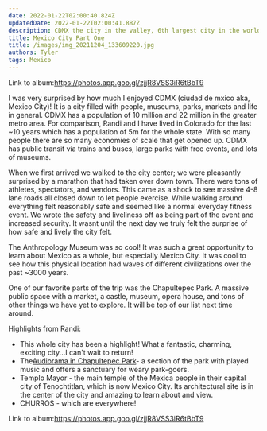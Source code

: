 ```yaml
---
date: 2022-01-22T02:00:40.824Z 
updatedDate: 2022-01-22T02:00:41.887Z
description: CDMX the city in the valley, 6th largest city in the world, and a great spot for us to call home for a few weeks!
title: Mexico City Part One
title: /images/img_20211204_133609220.jpg
authors: Tyler
tags: Mexico
---
```

Link to album:[](https://photos.app.goo.gl/zjjR8VSS3iR6tBbT9)<https://photos.app.goo.gl/zjjR8VSS3iR6tBbT9>

I was very surprised by how much I enjoyed CDMX (ciudad de mxico aka, Mexico City)! It is a city filled with people, museums, parks, markets and life in general. CDMX has a population of 10 million and 22 million in the greater metro area. For comparison, Randi and I have lived in Colorado for the last ~10 years which has a population of 5m for the whole state. With so many people there are so many economies of scale that get opened up. CDMX has public transit via trains and buses, large parks with free events, and lots of museums.

When we first arrived we walked to the city center; we were pleasantly surprised by a marathon that had taken over down town. There were tons of athletes, spectators, and vendors. This came as a shock to see massive 4-8 lane roads all closed down to let people exercise. While walking around everything felt reasonably safe and seemed like a normal everyday fitness event. We wrote the safety and liveliness off as being part of the event and increased security. It wasnt until the next day we truly felt the surprise of how safe and lively the city felt.

The Anthropology Museum was so cool! It was such a great opportunity to learn about Mexico as a whole, but especially Mexico City. It was cool to see how this physical location had waves of different civilizations over the past ~3000 years.

One of our favorite parts of the trip was the Chapultepec Park. A massive public space with a market, a castle, museum, opera house, and tons of other things we have yet to explore. It will be top of our list next time around.

Highlights from Randi:

* This whole city has been a highlight! What a fantastic, charming, exciting city...I can't wait to return!
* The[Audiorama in Chapultepec Park](https://chapultepec.org.mx/actividad/audiorama/?lang=en)- a section of the park with played music and offers a sanctuary for weary park-goers.
* Templo Mayor - the main temple of the Mexica people in their capital city of Tenochtitlan, which is now Mexico City. Its architectural site is in the center of the city and amazing to learn about and view.
* CHURROS - which are everywhere!

Link to album:[](https://photos.app.goo.gl/zjjR8VSS3iR6tBbT9)<https://photos.app.goo.gl/zjjR8VSS3iR6tBbT9>